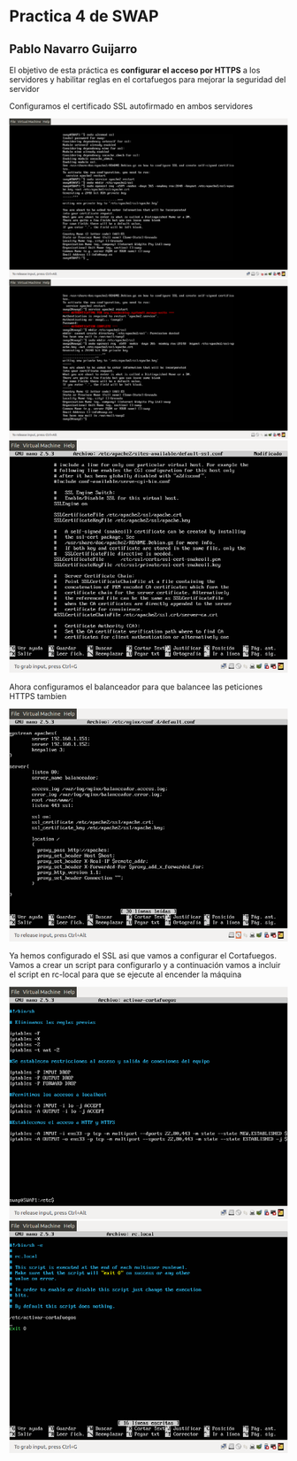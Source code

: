 # Practica 4 de SWAP
## Pablo Navarro Guijarro

El objetivo de esta práctica es **configurar el acceso por HTTPS** a los servidores y habilitar reglas en el cortafuegos para mejorar la seguridad del servidor

Configuramos el certificado SSL autofirmado en ambos servidores

![imagen](https://github.com/Skeptor/SWAP1718/blob/master/Practica4/ssl-swap1.png)
![imagen](https://github.com/Skeptor/SWAP1718/blob/master/Practica4/ssl-swap2.png)
![imagen](https://github.com/Skeptor/SWAP1718/blob/master/Practica4/SSLEngine-swap1.png)

Ahora configuramos el balanceador para que balancee las peticiones HTTPS tambien

![imagen](https://github.com/Skeptor/SWAP1718/blob/master/Practica4/conf-nginx-https.png)

Ya hemos configurado el SSL asi que vamos a configurar el Cortafuegos. Vamos a crear un script para configurarlo y a continuación vamos a incluir el script en rc-local para que se ejecute al encender la máquina

![imagen](https://github.com/Skeptor/SWAP1718/blob/master/Practica4/script-cortafuegos.png)
![imagen](https://github.com/Skeptor/SWAP1718/blob/master/Practica4/rc-local.png)
